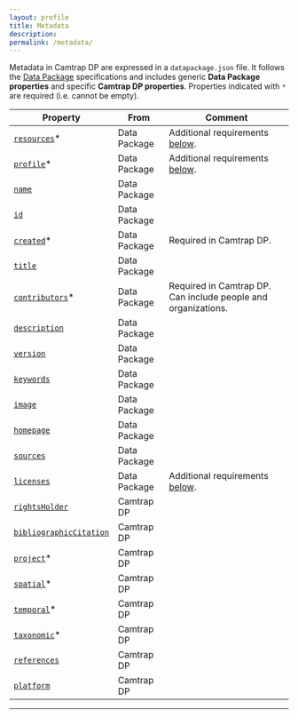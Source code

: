 ```yaml
---
layout: profile
title: Metadata
description: 
permalink: /metadata/
---
```


Metadata in Camtrap DP are expressed in a `datapackage.json` file. It follows the [Data Package](https://specs.frictionlessdata.io/data-package/#specification) specifications and includes generic **Data Package properties** and specific **Camtrap DP properties**. Properties indicated with `*` are required (i.e. cannot be empty).

Property | From | Comment
--- | --- | ---
[`resources`](https://specs.frictionlessdata.io/data-package/#resources)* | Data Package | Additional requirements [below](#resources).
[`profile`](https://specs.frictionlessdata.io/data-package/#profile)* | Data Package | Additional requirements [below](#profile).
[`name`](https://specs.frictionlessdata.io/data-package/#name) | Data Package
[`id`](https://specs.frictionlessdata.io/data-package/#id) | Data Package
[`created`](https://specs.frictionlessdata.io/data-package/#created)* | Data Package | Required in Camtrap DP.
[`title`](https://specs.frictionlessdata.io/data-package/#title) | Data Package
[`contributors`](https://specs.frictionlessdata.io/data-package/#contributors)* | Data Package | Required in Camtrap DP. Can include people and organizations.
[`description`](https://specs.frictionlessdata.io/data-package/#description) | Data Package
[`version`](https://specs.frictionlessdata.io/data-package/#version) | Data Package
[`keywords`](https://specs.frictionlessdata.io/data-package/#keywords) | Data Package
[`image`](https://specs.frictionlessdata.io/data-package/#image) | Data Package
[`homepage`](https://specs.frictionlessdata.io/data-package/#homepage) | Data Package
[`sources`](https://specs.frictionlessdata.io/data-package/#sources) | Data Package
[`licenses`](https://specs.frictionlessdata.io/data-package/#licenses) | Data Package | Additional requirements [below](#licenses).
[`rightsHolder`](#rightsholder) | Camtrap DP
[`bibliographicCitation`](#bibliographiccitation) | Camtrap DP
[`project`](#project)* | Camtrap DP
[`spatial`](#spatial)* | Camtrap DP
[`temporal`](#temporal)* | Camtrap DP
[`taxonomic`](#taxonomic)* | Camtrap DP
[`references`](#references) | Camtrap DP
[`platform`](#platform) | Camtrap DP

---
